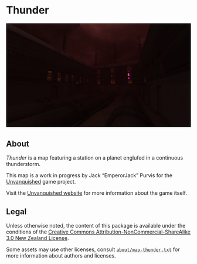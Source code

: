 Thunder
=======

![Thunder levelshot](meta/thunder/thunder.png)


About
-----

_Thunder_ is a map featuring a station on a planet englufed in a continuous thunderstorm.

This map is a work in progress by Jack “EmperorJack” Purvis for the [Unvanquished](https://unvanquished.net) game project. 

Visit the [Unvanquished website](https://unvanquished.net/) for more information about the game itself.


Legal
-----

Unless otherwise noted, the content of this package is available under the conditions of the [Creative Commons Attribution-NonCommercial-ShareAlike 3.0 New Zealand License](https://creativecommons.org/licenses/by-nc-sa/3.0/nz/).

Some assets may use other licenses, consult [`about/map-thunder.txt`](about/map-thunder.txt) for more information about authors and licenses.
